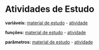# Atividades de Estudo
**variáveis:** [material de estudo](https://github.com/heliokamakawa/aula/blob/main/ddm/aulas/01-dart_sintaxe.md) - [atividade](https://github.com/heliokamakawa/flutter_course/blob/master/lib/modulo%2002%20-%20variaveis/07_atividade01.dart)


**funções:** [material de estudo](https://github.com/heliokamakawa/aula/blob/main/ddm/aulas/01-dart_sintaxe.md) - [atividade](https://github.com/heliokamakawa/flutter_course/blob/master/lib/modulo_04/aula01_funcoes/01_sintaxe/f_atividade.txt)

**parâmetros:** [material de estudo](https://github.com/heliokamakawa/aula/blob/main/ddm/aulas/01-dart_sintaxe.md) - [atividade](https://github.com/heliokamakawa/flutter_course/blob/master/lib/modulo_04/aula01_funcoes/02_parametros/c_atividade.txt)

